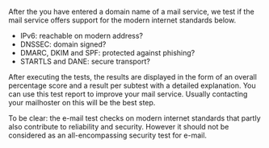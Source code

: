 After the you have entered a domain name of a mail service, we test if the mail service offers support for the modern internet standards below.

* IPv6: reachable on modern address?
* DNSSEC: domain signed?
* DMARC, DKIM and SPF: protected against phishing?
* STARTLS and DANE: secure transport?

After executing the tests, the results are displayed in the form of an overall percentage score and a result per subtest with a detailed explanation. You can use this test report to improve your mail service. Usually contacting your mailhoster on this will be the best step.

To be clear: the e-mail test checks on modern internet standards that partly also contribute to reliability and security. However it should not be considered as an all-encompassing security test for e-mail.


